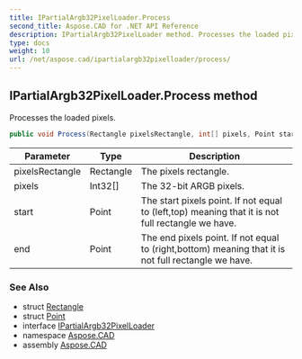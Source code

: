 ```yaml
---
title: IPartialArgb32PixelLoader.Process
second_title: Aspose.CAD for .NET API Reference
description: IPartialArgb32PixelLoader method. Processes the loaded pixels
type: docs
weight: 10
url: /net/aspose.cad/ipartialargb32pixelloader/process/
---
```

## IPartialArgb32PixelLoader.Process method

Processes the loaded pixels.

```csharp
public void Process(Rectangle pixelsRectangle, int[] pixels, Point start, Point end)
```

| Parameter | Type | Description |
| --- | --- | --- |
| pixelsRectangle | Rectangle | The pixels rectangle. |
| pixels | Int32[] | The 32-bit ARGB pixels. |
| start | Point | The start pixels point. If not equal to (left,top) meaning that it is not full rectangle we have. |
| end | Point | The end pixels point. If not equal to (right,bottom) meaning that it is not full rectangle we have. |

### See Also

* struct [Rectangle](../../rectangle/)
* struct [Point](../../point/)
* interface [IPartialArgb32PixelLoader](../)
* namespace [Aspose.CAD](../../../aspose.cad/)
* assembly [Aspose.CAD](../../../)


